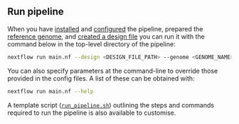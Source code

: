 
## Run pipeline

When you have [installed](https://github.com/crickbabs/BABS-MNASeqPE/blob/master/docs/install.md) and [configured](https://github.com/crickbabs/BABS-MNASeqPE/blob/master/docs/config.md) the pipeline, prepared the [reference genome](https://github.com/crickbabs/BABS-MNASeqPE/blob/master/docs/genome.md), and [created a design file](https://github.com/crickbabs/BABS-MNASeqPE/blob/master/docs/design.md) you can run it with the command below in the top-level directory of the pipeline:

```bash
nextflow run main.nf --design <DESIGN_FILE_PATH> --genome <GENOME_NAME> -profile <PROFILE_NAME>
```

You can also specify parameters at the command-line to override those provided in the config files. A list of these can be obtained with:

```bash
nextflow run main.nf --help
```

A template script ([`run_pipeline.sh`](https://github.com/crickbabs/BABS-MNASeqPE/blob/master/run_pipeline.sh)) outlining the steps and commands required to run the pipeline is also available to customise.
